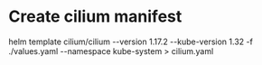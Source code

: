 # Create cilium manifest

helm template cilium/cilium --version 1.17.2 --kube-version 1.32 -f ./values.yaml --namespace kube-system > cilium.yaml
